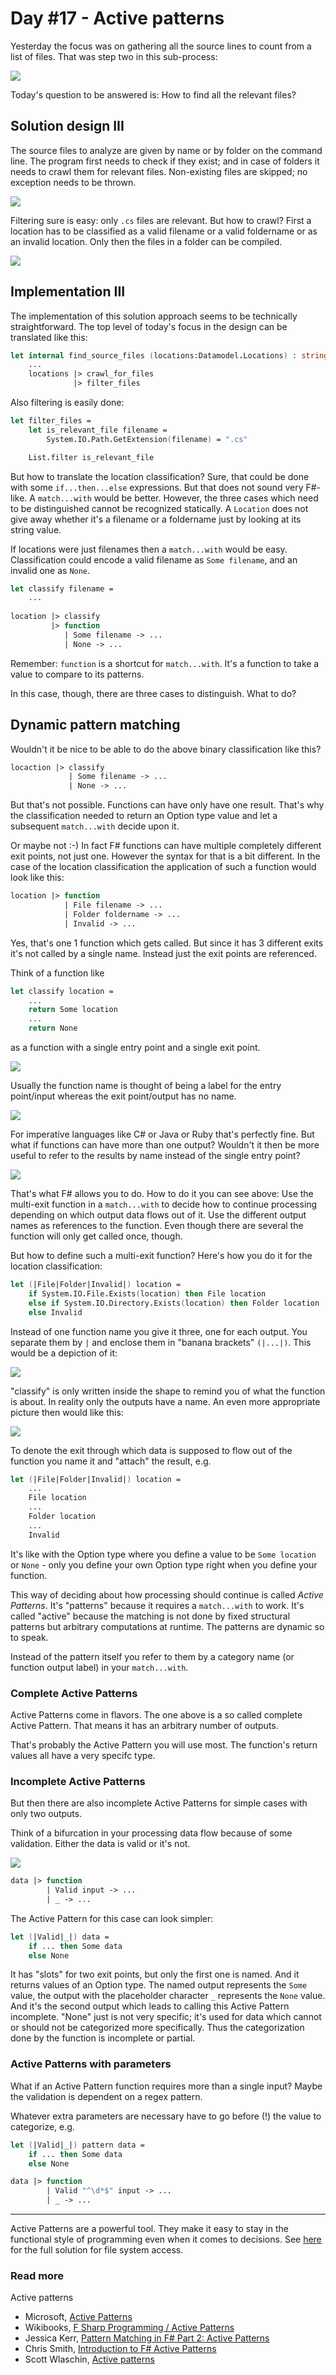 # Day #17 - Active patterns
Yesterday the focus was on gathering all the source lines to count from a list of files. That was step two in this sub-process:

![](images/fig1.jpeg)

Today's question to be answered is: How to find all the relevant files?

## Solution design III
The source files to analyze are given by name or by folder on the command line. The program first needs to check if they exist; and in case of folders it needs to crawl them for relevant files. Non-existing files are skipped; no exception needs to be thrown.

![](images/fig2.jpeg)

Filtering sure is easy: only `.cs` files are relevant. But how to crawl? First a location has to be classified as a valid filename or a valid foldername or as an invalid location. Only then the files in a folder can be compiled.

![](images/fig3.jpeg)

## Implementation III
The implementation of this solution approach seems to be technically straightforward. The top level of today's focus in the design can be translated like this:

```fsharp
let internal find_source_files (locations:Datamodel.Locations) : string list =
	...
	locations |> crawl_for_files 
   	          |> filter_files
```

Also filtering is easily done:

```fsharp
let filter_files =
    let is_relevant_file filename =
        System.IO.Path.GetExtension(filename) = ".cs"

    List.filter is_relevant_file
```

But how to translate the location classification? Sure, that could be done with some `if...then...else` expressions. But that does not sound very F#-like. A `match...with` would be better. However, the three cases which need to be distinguished cannot be recognized statically. A `Location` does not give away whether it's a filename or a foldername just by looking at its string value.

If locations were just filenames then a `match...with` would be easy. Classification could encode a valid filename as `Some filename`, and an invalid one as `None`.

```fsharp
let classify filename =
	...
	
location |> classify
         |> function
            | Some filename -> ...
            | None -> ...
```

Remember: `function` is a shortcut for `match...with`. It's a function to take a value to compare to its patterns.

In this case, though, there are three cases to distinguish. What to do?

## Dynamic pattern matching
Wouldn't it be nice to be able to do the above binary classification like this?

```fsharp
locaction |> classify
             | Some filename -> ...
             | None -> ...
```

But that's not possible. Functions can have only have one result. That's why the classification needed to return an Option type value and let a subsequent `match...with` decide upon it.

Or maybe not :-) In fact F# functions can have multiple completely different exit points, not just one. However the syntax for that is a bit different. In the case of the location classification the application of such a function would look like this:

```fsharp
location |> function
            | File filename -> ...
            | Folder foldername -> ...
            | Invalid -> ...
```

Yes, that's one 1 function which gets called. But since it has 3 different exits it's not called by a single name. Instead just the exit points are referenced.

Think of a function like

```fsharp
let classify location =
	...
	return Some location
	...
	return None
```

as a function with a single entry point and a single exit point.

![](images/fig4a.jpeg)

Usually the function name is thought of being a label for the entry point/input whereas the exit point/output has no name.

![](images/fig4b.jpeg)

For imperative languages like C# or Java or Ruby that's perfectly fine. But what if functions can have more than one output? Wouldn't it then be more useful to refer to the results by name instead of the single entry point?

![](images/fig4c.jpeg)

That's what F# allows you to do. How to do it you can see above: Use the multi-exit function in a `match...with` to decide how to continue processing depending on which output data flows out of it. Use the different output names as references to the function. Even though there are several the function will only get called once, though.

But how to define such a multi-exit function? Here's how you do it for the location classification:

```fsharp
let (|File|Folder|Invalid|) location =
    if System.IO.File.Exists(location) then File location
    else if System.IO.Directory.Exists(location) then Folder location 
    else Invalid
```

Instead of one function name you give it three, one for each output. You separate them by `|` and enclose them in "banana brackets" `(|...|)`. This would be a depiction of it:

![](images/fig5a.jpeg)

"classify" is only written inside the shape to remind you of what the function is about. In reality only the outputs have a name. An even more appropriate picture then would like this:

![](images/fig5b.jpeg)

To denote the exit through which data is supposed to flow out of the function you name it and "attach" the result, e.g.

```fsharp
let (|File|Folder|Invalid|) location =
    ...
    File location
    ...
    Folder location
    ...
    Invalid
```

It's like with the Option type where you define a value to be `Some location` or `None` - only you define your own Option type right when you define your function.

This way of deciding about how processing should continue is called _Active Patterns_. It's "patterns" because it requires a `match...with` to work. It's called "active" because the matching is not done by fixed structural patterns but arbitrary computations at runtime. The patterns are dynamic so to speak.

Instead of the pattern itself you refer to them by a category name (or function output label) in your `match...with`.

### Complete Active Patterns
Active Patterns come in flavors. The one above is a so called complete Active Pattern. That means it has an arbitrary number of outputs.

That's probably the Active Pattern you will use most. The function's return values all have a very specifc type.

### Incomplete Active Patterns
But then there are also incomplete Active Patterns for simple cases with only two outputs.

Think of a bifurcation in your processing data flow because of some validation. Either the data is valid or it's not.

![](images/fig6.jpeg)

```fsharp
data |> function
        | Valid input -> ...
        | _ -> ...
```

The Active Pattern for this case can look simpler:

```fsharp
let (|Valid|_|) data =
    if ... then Some data
    else None
```

It has "slots" for two exit points, but only the first one is named. And it returns values of an Option type. The named output represents the `Some` value, the output with the placeholder character `_` represents the `None` value. And it's the second output which leads to calling this Active Pattern incomplete. "None" just is not very specific; it's used for data which cannot or should not be categorized more specifically. Thus the categorization done by the function is incomplete or partial.

### Active Patterns with parameters
What if an Active Pattern function requires more than a single input? Maybe the validation is dependent on a regex pattern.

Whatever extra parameters are necessary have to go before (!) the value to categorize, e.g.

```fsharp
let (|Valid|_|) pattern data =
    if ... then Some data
    else None

data |> function
        | Valid "^\d*$" input -> ...
        | _ -> ...
```

***

Active Patterns are a powerful tool. They make it easy to stay in the functional style of programming even when it comes to decisions. See [here](../../week03/day15/src/loc/loc/Filesystem.fs) for the full solution for file system access.

### Read more
Active patterns

* Microsoft, [Active Patterns](https://msdn.microsoft.com/en-us/library/Dd233248.aspx)
* Wikibooks, [F Sharp Programming / Active Patterns](https://en.wikibooks.org/wiki/F_Sharp_Programming/Active_Patterns)
* Jessica Kerr, [Pattern Matching in F# Part 2: Active Patterns](http://www.developerfusion.com/article/133772/pattern-matching-in-f-part-2-active-patterns/)
* Chris Smith, [Introduction to F# Active Patterns](http://blogs.msdn.com/b/chrsmith/archive/2008/02/21/introduction-to-f_2300_-active-patterns.aspx)
* Scott Wlaschin, [Active patterns](http://fsharpforfunandprofit.com/posts/convenience-active-patterns/)

